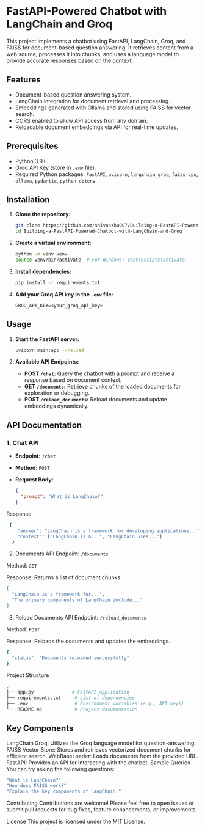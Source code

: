 # FastAPI-Powered Chatbot with LangChain and Groq

This project implements a chatbot using FastAPI, LangChain, Groq, and FAISS for document-based question answering. It retrieves content from a web source, processes it into chunks, and uses a language model to provide accurate responses based on the context.

## Features

- Document-based question answering system.
- LangChain integration for document retrieval and processing.
- Embeddings generated with Ollama and stored using FAISS for vector search.
- CORS enabled to allow API access from any domain.
- Reloadable document embeddings via API for real-time updates.

## Prerequisites

- Python 3.9+
- Groq API Key (store in `.env` file).
- Required Python packages: `FastAPI`, `uvicorn`, `langchain_groq`, `faiss-cpu`, `ollama`, `pydantic`, `python-dotenv`.

## Installation

1. **Clone the repository:**
    ```bash
    git clone https://github.com/shivanshu007/Building-a-FastAPI-Powered-Chatbot-with-LangChain-and-Groq.git
    cd Building-a-FastAPI-Powered-Chatbot-with-LangChain-and-Groq
    ```

2. **Create a virtual environment:**
    ```bash
    python -m venv venv
    source venv/bin/activate  # For Windows: venv\Scripts\activate
    ```

3. **Install dependencies:**
    ```bash
    pip install -r requirements.txt
    ```

4. **Add your Groq API key in the `.env` file:**
    ```
    GROQ_API_KEY=<your_groq_api_key>
    ```

## Usage

1. **Start the FastAPI server:**
    ```bash
    uvicorn main:app --reload
    ```

2. **Available API Endpoints:**

   - **POST `/chat`:** Query the chatbot with a prompt and receive a response based on document context.
   - **GET `/documents`:** Retrieve chunks of the loaded documents for exploration or debugging.
   - **POST `/reload_documents`:** Reload documents and update embeddings dynamically.

## API Documentation

### 1. Chat API

- **Endpoint:** `/chat`
- **Method:** `POST`
- **Request Body:**

  ```json
  {
    "prompt": "What is LangChain?"
  }


Response:

  ```bash
   {
      "answer": "LangChain is a framework for developing applications...",
      "context": ["LangChain is a...", "LangChain uses..."]
    }
  ```

2. Documents API
Endpoint: `/documents`

Method: `GET`

Response: Returns a list of document chunks.
```bash
[
  "LangChain is a framework for...",
  "The primary components of LangChain include..."
]
```
3. Reload Documents API
Endpoint: `/reload_documents`

Method: `POST`

Response: Reloads the documents and updates the embeddings.
```bash
{
  "status": "Documents reloaded successfully"
}
```
Project Structure
```bash
.
├── app.py              # FastAPI application
├── requirements.txt     # List of dependencies
├── .env                 # Environment variables (e.g., API keys)
└── README.md            # Project documentation
```
## Key Components
LangChain Groq: Utilizes the Groq language model for question-answering.
FAISS Vector Store: Stores and retrieves vectorized document chunks for efficient search.
WebBaseLoader: Loads documents from the provided URL.
FastAPI: Provides an API for interacting with the chatbot.
Sample Queries
You can try asking the following questions:
```bash
"What is LangChain?"
"How does FAISS work?"
"Explain the key components of LangChain."
```
Contributing
Contributions are welcome! Please feel free to open issues or submit pull requests for bug fixes, feature enhancements, or improvements.


License
This project is licensed under the MIT License.
